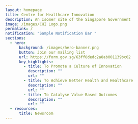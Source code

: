 ```yaml
---
layout: homepage
title: Centre for Healthcare Innovation
description: An Isomer site of the Singapore Government
image: /images/CHI Logo.png
permalink: /
notification: "Sample Notification Bar "
sections:
  - hero:
      background: /images/hero-banner.png
      button: Join our mailing list
      url: https://form.gov.sg/63ff0dedc2a8ab001139bc02
      key_highlights:
        - title: To Promote a Culture of Innovation
          description: ""
          url: ""
        - title: To Achieve Better Health and Healthcare
          description: ""
          url: ""
        - title: To Catalyse Value-Based Outcomes
          description: ""
          url: ""
  - resources:
      title: Newsroom
---
```

